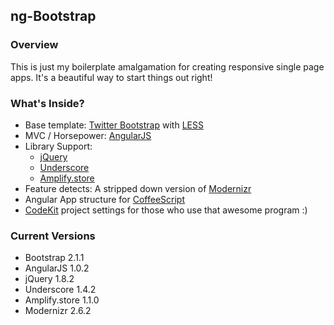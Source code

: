 ## ng-Bootstrap

### Overview

This is just my boilerplate amalgamation for creating responsive single page apps.  It's a beautiful way to start things out right!

### What's Inside?

* Base template: [Twitter Bootstrap]() with [LESS](http://lesscss.org/)
* MVC / Horsepower: [AngularJS](http://angularjs.org/)
* Library Support:
    * [jQuery](http://jquery.com/)
    * [Underscore](http://underscorejs.org/)
    * [Amplify.store](http://amplifyjs.com)
* Feature detects: A stripped down version of [Modernizr](http://modernizr.com/download/#-fontface-backgroundsize-borderradius-boxshadow-opacity-rgba-textshadow-cssanimations-generatedcontent-cssgradients-csstransforms-csstransforms3d-csstransitions-hashchange-history-input-inputtypes-localstorage-sessionstorage-shiv-mq-cssclasses-teststyles-testprop-testallprops-hasevent-prefixes-domprefixes-css_backgroundsizecover-css_boxsizing-css_lastchild-json-load)
* Angular App structure for [CoffeeScript](http://coffeescript.org/)
* [CodeKit](http://incident57.com/codekit/) project settings for those who use that awesome program :)

### Current Versions

* Bootstrap 2.1.1
* AngularJS 1.0.2
* jQuery 1.8.2
* Underscore 1.4.2
* Amplify.store 1.1.0
* Modernizr 2.6.2